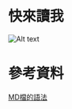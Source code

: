 快來讀我
=======

![Alt text](https://fbcdn-sphotos-e-a.akamaihd.net/hphotos-ak-prn1/t1.0-9/1001968_884251171601050_3941224734896834644_n.jpg "鳩咪")








參考資料
========

[MD檔的語法](https://github.com/emn178/markdown)
